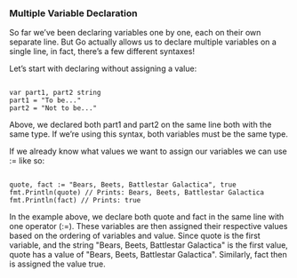 ### Multiple Variable Declaration

So far we’ve been declaring variables one by one, each on their own separate line. But Go actually allows us to declare multiple variables on a single line, in fact, there’s a few different syntaxes!

Let’s start with declaring without assigning a value:

<pre><code>
var part1, part2 string
part1 = "To be..."
part2 = "Not to be..."
</code></pre>

Above, we declared both part1 and part2 on the same line both with the same type. If we’re using this syntax, both variables must be the same type.

If we already know what values we want to assign our variables we can use := like so:

<pre><code>
quote, fact := "Bears, Beets, Battlestar Galactica", true
fmt.Println(quote) // Prints: Bears, Beets, Battlestar Galactica
fmt.Println(fact) // Prints: true
</code></pre>

In the example above, we declare both quote and fact in the same line with one operator (:=). These variables are then assigned their respective values based on the ordering of variables and value. Since quote is the first variable, and the string "Bears, Beets, Battlestar Galactica" is the first value, quote has a value of "Bears, Beets, Battlestar Galactica". Similarly, fact then is assigned the value true.